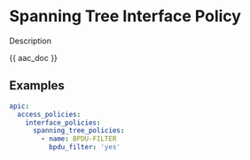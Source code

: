 # Spanning Tree Interface Policy

Description

{{ aac_doc }}
## Examples

```yaml
apic:
  access_policies:
    interface_policies:
      spanning_tree_policies:
        - name: BPDU-FILTER
          bpdu_filter: 'yes'
```

